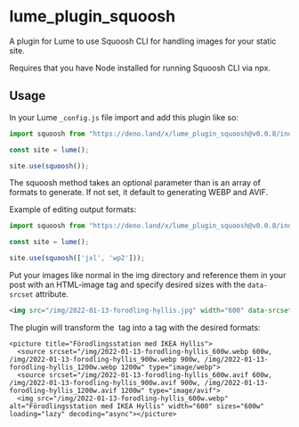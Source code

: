 # lume_plugin_squoosh

A plugin for Lume to use Squoosh CLI for handling images for your static site.

Requires that you have Node installed for running Squoosh CLI via npx.

## Usage

In your Lume `_config.js` file import and add this plugin like so:

```js
import squoosh from "https://deno.land/x/lume_plugin_squoosh@v0.0.8/index.js";

const site = lume();

site.use(squoosh());
```

The squoosh method takes an optional parameter than is an array of formats to generate. If not set, it default to generating WEBP and AVIF.

Example of editing output formats:

```js
import squoosh from "https://deno.land/x/lume_plugin_squoosh@v0.0.8/index.js";

const site = lume();

site.use(squoosh(['jxl', 'wp2']));
```

Put your images like normal in the img directory and reference them in your post with an HTML-image tag and specify desired sizes with the `data-srcset` attribute.

```html
<img src="/img/2022-01-13-forodling-hyllis.jpg" width="600" data-srcset="1x, 1.5x, 2x" alt="Förodlingsstation med IKEA Hyllis">
```

The plugin will transform the <img> tag into a <picture> tag with the desired formats:

```
<picture title="Förodlingsstation med IKEA Hyllis">
  <source srcset="/img/2022-01-13-forodling-hyllis_600w.webp 600w, /img/2022-01-13-forodling-hyllis_900w.webp 900w, /img/2022-01-13-forodling-hyllis_1200w.webp 1200w" type="image/webp">
  <source srcset="/img/2022-01-13-forodling-hyllis_600w.avif 600w, /img/2022-01-13-forodling-hyllis_900w.avif 900w, /img/2022-01-13-forodling-hyllis_1200w.avif 1200w" type="image/avif">
  <img src="/img/2022-01-13-forodling-hyllis_600w.webp" alt="Förodlingsstation med IKEA Hyllis" width="600" sizes="600w" loading="lazy" decoding="async"></picture>
```
